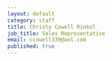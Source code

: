 ```yaml
---
layout: default
category: staff
title: Christy Cowell Rinkol
job_title: Sales Representative
email: ccowell339@aol.com
published: true
---
```


